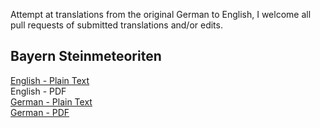Attempt at translations from the original German to English, I welcome all pull requests of submitted translations and/or edits.

## Bayern Steinmeteoriten

[English - Plain Text](full-text-english.md)  
English - PDF  
[German - Plain Text](full-text-german.md)   
[German - PDF](https://cdn.solaranamnesis.com/Gumbel/Bayern/gumbel_bayern_1878_german_PDFlaTex.pdf)  
